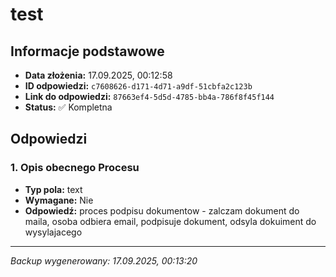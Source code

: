 # test

## Informacje podstawowe

- **Data złożenia:** 17.09.2025, 00:12:58
- **ID odpowiedzi:** `c7608626-d171-4d71-a9df-51cbfa2c123b`
- **Link do odpowiedzi:** `87663ef4-5d5d-4785-bb4a-786f8f45f144`
- **Status:** ✅ Kompletna

## Odpowiedzi

### 1. Opis obecnego Procesu

- **Typ pola:** text
- **Wymagane:** Nie
- **Odpowiedź:** proces podpisu dokumentow - zalczam dokument do maila, osoba odbiera email, podpisuje dokument, odsyla dokuiment do wysylajacego

---

_Backup wygenerowany: 17.09.2025, 00:13:20_